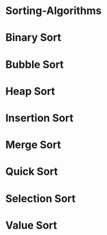 # Sorting-Algorithms

# Binary Sort
# Bubble Sort
# Heap Sort
# Insertion Sort
# Merge Sort
# Quick Sort
# Selection Sort
# Value Sort
